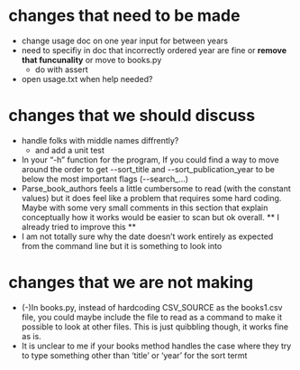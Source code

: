 # changes that need to be made
- change usage doc on one year input for between years
- need to specifiy in doc that incorrectly ordered year are fine or **remove that funcunality** or move to books.py
  - do with assert
- open usage.txt when help needed?

# changes that we should discuss
- handle folks with middle names diffrently?
  - and add a unit test
- In your “-h” function for the program, If you could find a way to move around the order to get --sort_title and --sort_publication_year to be below the most
important flags (--search_...)
- Parse_book_authors feels a little cumbersome to read (with the constant values) but it does feel like a problem that requires some hard coding. Maybe with some very small comments in this section that explain conceptually how it works would be easier to scan but ok overall. ** I already tried to improve this **
- I am not totally sure why the date doesn’t work entirely as expected from the command line but it is something to look into
# changes that we are not making
- (-)In books.py, instead of hardcoding CSV_SOURCE as the books1.csv file, you could maybe include the file to read as a command to make it possible to look at other files. This is just quibbling though, it works fine as is.
- It is unclear to me if your books method handles the case where they try to type something other than ‘title’ or ‘year’ for the sort termt

